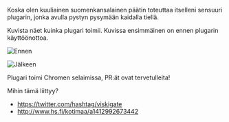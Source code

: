 Koska olen kuuliainen suomenkansalainen päätin toteuttaa itselleni sensuuri plugarin, jonka avulla pystyn pysymään kaidalla tiellä.

Kuvista näet kuinka plugari toimii. Kuvissa ensimmäinen on ennen plugarin käyttöönottoa.

![Ennen](http://i.imgur.com/zpTZSGd.png)

![Jälkeen](http://i.imgur.com/MzcWQzz.png)

Plugari toimi Chromen selaimissa, PR:ät ovat tervetulleita!


Mihin tämä liittyy?

- https://twitter.com/hashtag/viskigate
- http://www.hs.fi/kotimaa/a1412992673442
